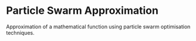 # Particle Swarm Approximation

Approximation of a mathematical function using particle swarm optimisation techniques.
